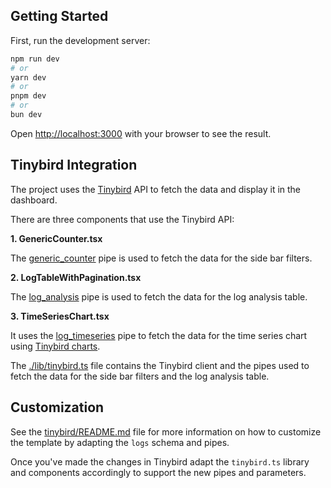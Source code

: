 ## Getting Started

First, run the development server:

```bash
npm run dev
# or
yarn dev
# or
pnpm dev
# or
bun dev
```

Open [http://localhost:3000](http://localhost:3000) with your browser to see the result.

## Tinybird Integration

The project uses the [Tinybird](https://tinybird.co) API to fetch the data and display it in the dashboard.

There are three components that use the Tinybird API:

**1. GenericCounter.tsx**

The [generic_counter](../../tinybird/endpoints/generic_counter.pipe) pipe is used to fetch the data for the side bar filters.

**2. LogTableWithPagination.tsx**

The [log_analysis](../../tinybird/endpoints/log_analysis.pipe) pipe is used to fetch the data for the log analysis table.

**3. TimeSeriesChart.tsx**

It uses the [log_timeseries](../../tinybird/endpoints/log_timeseries.pipe) pipe to fetch the data for the time series chart using [Tinybird charts](https://www.npmjs.com/package/@tinybirdco/charts).

The [./lib/tinybird.ts](./src/lib/tinybird.ts) file contains the Tinybird client and the pipes used to fetch the data for the side bar filters and the log analysis table.

## Customization

See the [tinybird/README.md](../../tinybird/README.md) file for more information on how to customize the template by adapting the `logs` schema and pipes.

Once you've made the changes in Tinybird adapt the `tinybird.ts` library and components accordingly to support the new pipes and parameters.
